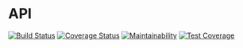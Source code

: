 # API
[![Build Status](https://travis-ci.org/fairhmukami/API.svg?branch=ch-integrate-travis-161040543)](https://travis-ci.org/fairhmukami/API)
[![Coverage Status](https://coveralls.io/repos/github/fairhmukami/API/badge.svg?branch=master)](https://coveralls.io/github/fairhmukami/API?branch=master)
[![Maintainability](https://api.codeclimate.com/v1/badges/9e4a4a502bc9f52e7d29/maintainability)](https://codeclimate.com/github/fairhmukami/API/maintainability)
[![Test Coverage](https://api.codeclimate.com/v1/badges/9e4a4a502bc9f52e7d29/test_coverage)](https://codeclimate.com/github/fairhmukami/API/test_coverage)
